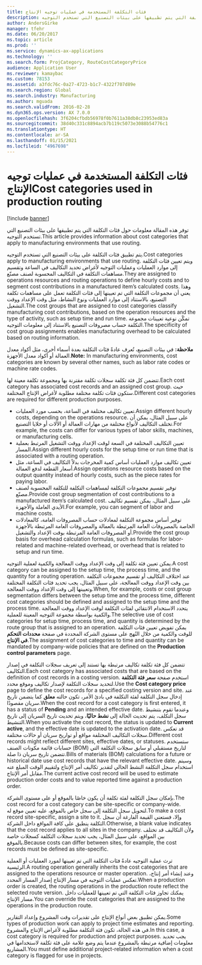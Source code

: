 ```yaml
---
title: فئات التكلفة المستخدمة في عمليات توجيه الإنتاج
description: توفر هذه المقالة معلومات حول فئات التكلفة التي يتم تطبيقها على بيئات التصنيع التي تستخدم التوجيه.
author: AndersGirke
manager: tfehr
ms.date: 06/20/2017
ms.topic: article
ms.prod: ''
ms.service: dynamics-ax-applications
ms.technology: ''
ms.search.form: ProjCategory, RouteCostCategoryPrice
audience: Application User
ms.reviewer: kamaybac
ms.custom: 78153
ms.assetid: a3fdc76c-0a27-4723-b1c7-4322f707d89e
ms.search.region: Global
ms.search.industry: Manufacturing
ms.author: mguada
ms.search.validFrom: 2016-02-28
ms.dyn365.ops.version: AX 7.0.0
ms.openlocfilehash: 3f6204cfbdb56978f0b7611a38db8c23953ed83a
ms.sourcegitcommit: 38d40c331c8894acb7b119c5073e3088b54776c1
ms.translationtype: HT
ms.contentlocale: ar-SA
ms.lasthandoff: 01/15/2021
ms.locfileid: "4967698"
---
```

# <a name="cost-categories-used-in-production-routing"></a><span data-ttu-id="3ed70-103">فئات التكلفة المستخدمة في عمليات توجيه الإنتاج</span><span class="sxs-lookup"><span data-stu-id="3ed70-103">Cost categories used in production routing</span></span>

[!include [banner](../includes/banner.md)]

<span data-ttu-id="3ed70-104">توفر هذه المقالة معلومات حول فئات التكلفة التي يتم تطبيقها على بيئات التصنيع التي تستخدم التوجيه.</span><span class="sxs-lookup"><span data-stu-id="3ed70-104">This article provides information about cost categories that apply to manufacturing environments that use routing.</span></span>

<span data-ttu-id="3ed70-105">يتم تطبيق فئات التكلفة على بيئات التصنيع التي تستخدم التوجيه.</span><span class="sxs-lookup"><span data-stu-id="3ed70-105">Cost categories apply to manufacturing environments that use routing.</span></span> <span data-ttu-id="3ed70-106">ويتم تعيين فئات التكلفة إلى موارد العمليات وعمليات التوجيه لأغراض تحديد التكاليف في الساعة وتقسيم مساهمات التكلفة في التكاليف المحسوبة لصنف مصنّع.</span><span class="sxs-lookup"><span data-stu-id="3ed70-106">They are assigned to operations resources and routing operations to define hourly costs and to segment cost contributions in a manufactured item’s calculated costs.</span></span> <span data-ttu-id="3ed70-107">وهذا يعني أن مجموعات التكلفة التي تم تعيينها إلى فئات التكلفة تعمل على مساهمات تكلفة التصنيع، بالاستناد إلى موارد العمليات ونوع النشاط، مثل وقت الإعداد ووقت التشغيل.</span><span class="sxs-lookup"><span data-stu-id="3ed70-107">The cost groups that are assigned to cost categories classify manufacturing cost contributions, based on the operation resources and the type of activity, such as setup time and run time.</span></span> <span data-ttu-id="3ed70-108">تمكّن نوعية تعيينات مجموعة التكلفة حساب مصروفات التصنيع بالاستناد إلى معلومات التوجيه.</span><span class="sxs-lookup"><span data-stu-id="3ed70-108">The specificity of cost group assignments enables manufacturing overhead to be calculated based on routing information.</span></span> 

<span data-ttu-id="3ed70-109">**ملاحظة:** في بيئات التصنيع، تُعرف عادةً فئات التكلفة بعدة أسماء أخرى، مثل أكواد معدل العمالة أو أكواد معدل الأجهزة.</span><span class="sxs-lookup"><span data-stu-id="3ed70-109">**Note:** In manufacturing environments, cost categories are known by several other names, such as labor rate codes or machine rate codes.</span></span> 

<span data-ttu-id="3ed70-110">تتضمن كل فئة تكلفة سجلات تكلفة مقترنة بها ومجموعة تكلفة معينة لها.</span><span class="sxs-lookup"><span data-stu-id="3ed70-110">Each cost category has associated cost records and an assigned cost group.</span></span> <span data-ttu-id="3ed70-111">حيث ستكون فئات تكلفة مختلفة مطلوبة لأغراض الإنتاج المختلفة.</span><span class="sxs-lookup"><span data-stu-id="3ed70-111">Different cost categories are required for different production purposes.</span></span>

-   <span data-ttu-id="3ed70-112">تعيين تكاليف مختلفة في الساعة، بحسب مورد العمليات.</span><span class="sxs-lookup"><span data-stu-id="3ed70-112">Assign different hourly costs, depending on the operations resource.</span></span> <span data-ttu-id="3ed70-113">على سبيل المثال، يمكن أن تختلف التكاليف لأنواع مختلفة من مهارات العمالة أو الآلات أو خلايا التصنيع.</span><span class="sxs-lookup"><span data-stu-id="3ed70-113">For example, the costs can differ for various types of labor skills, machines, or manufacturing cells.</span></span>
-   <span data-ttu-id="3ed70-114">تعيين التكاليف المختلفة في السعة لوقت الإعداد ووقت التشغيل المرتبط بعملية المسار.</span><span class="sxs-lookup"><span data-stu-id="3ed70-114">Assign different hourly costs for the setup time or run time that is associated with a routing operation.</span></span>
-   <span data-ttu-id="3ed70-115">تعيين تكاليف موارد العمليات أساس كمية المخرجات بدلاً التكاليف في الساعة، مثل أسعار القطعة لدفع العمالة.</span><span class="sxs-lookup"><span data-stu-id="3ed70-115">Assign operations resource costs based on the output quantity instead of hourly costs, such as the piece rates for paying labor.</span></span>
-   <span data-ttu-id="3ed70-116">توفير تقسيم مجموعات التكلفة لمساهمات التكلفة للتكلفة المحسوبة لصنف مصنّع.</span><span class="sxs-lookup"><span data-stu-id="3ed70-116">Provide cost group segmentation of cost contributions to a manufactured item’s calculated cost.</span></span> <span data-ttu-id="3ed70-117">على سبيل المثال، يمكن تقسيم تكاليف الأيدي العاملة والأجهزة.</span><span class="sxs-lookup"><span data-stu-id="3ed70-117">For example, you can segment of labor and machine costs.</span></span>
-   <span data-ttu-id="3ed70-118">توفير أساس مجموعة التكلفة لمعادلات حساب المصروفات العامة، كالمعادلات الخاصة بالمصروفات العامة المرتبطة بالعمالة والمصروفات العامة المرتبطة بالأجهزة أو المصروفات العامة المرتبطة بوقت الإعداد والتشغيل.</span><span class="sxs-lookup"><span data-stu-id="3ed70-118">Provide the cost group basis for overhead calculation formulas, such as formulas for labor-related and machine-related overhead, or overhead that is related to setup and run time.</span></span>

<span data-ttu-id="3ed70-119">يمكن تعيين فئة تكلفة إلى وقت الإعداد ووقت المعالجة والكمية لعملية التوجيه.</span><span class="sxs-lookup"><span data-stu-id="3ed70-119">A cost category can be assigned to the setup time, the process time, and the quantity for a routing operation.</span></span> <span data-ttu-id="3ed70-120">عند اختلاف التكاليف أو تقسيم مجموعات التكلفة بين وقت الإعداد ووقت المعالجة، على سبيل المثال، يجب تحديد فئات التكلفة المختلفة وتعيينها إلى وقت الإعداد ووقت المعالجة.</span><span class="sxs-lookup"><span data-stu-id="3ed70-120">When, for example, costs or cost group segmentation differs between the setup time and the process time, different cost categories should be defined and assigned to the setup time and the process time.</span></span> <span data-ttu-id="3ed70-121">يتحدد الاستخدام الانتقائي لفئات التكلفة لوقت الإعداد ووقت المعالجة والكمية بواسطة مجموعة التوجيه المعينة للعملية.</span><span class="sxs-lookup"><span data-stu-id="3ed70-121">The selective use of cost categories for setup time, process time, and quantity is determined by the route group that is assigned to an operation.</span></span> <span data-ttu-id="3ed70-122">يمكن تفويض تعيين فئات التكلفة للوقت والكمية من خلال النُهج على مستوى الشركة المحددة في صفحة **محددات التحكم في الإنتاج‬**.</span><span class="sxs-lookup"><span data-stu-id="3ed70-122">The assignment of cost categories to time and quantity can be mandated by company-wide policies that are defined on the **Production control parameters** page.</span></span> 

<span data-ttu-id="3ed70-123">تتضمن كل فئة تكلفة تكاليف مرتبطة بها تستند إلى تعريف سجلات التكلفة في إصدار التكاليف.</span><span class="sxs-lookup"><span data-stu-id="3ed70-123">Each cost category has associated costs that are based on the definition of cost records in a costing version.</span></span> <span data-ttu-id="3ed70-124">استخدم صفحة **سعر فئة التكلفة** لتحديد سجلات التكلفة لإصدار تكاليف وموقع محدد.</span><span class="sxs-lookup"><span data-stu-id="3ed70-124">Use the **Cost category price** page to define the cost records for a specified costing version and site.</span></span> <span data-ttu-id="3ed70-125">عند إدخال سجل التكلفة لفئة التكلفة في بادئ الأمر، تكون حالته **معلق** كما يتضمن تاريخ سريان مقصودًا.</span><span class="sxs-lookup"><span data-stu-id="3ed70-125">When the cost record for a cost category is first entered, it has a status of **Pending** and an intended effective date.</span></span> <span data-ttu-id="3ed70-126">وعندما تقوم بتنشيط سجل التكلف، يتم تحديث الحالة إلى **نشط حاليًا‬**، ويتم تحديث تاريخ السريان إلى تاريخ التنشيط.</span><span class="sxs-lookup"><span data-stu-id="3ed70-126">When you activate the cost record, the status is updated to **Current active**, and the effective date is updated to the activation date.</span></span> <span data-ttu-id="3ed70-127">قد تعكس سجلات التكاليف المختلفة مواقع أو تواريخ سريان أو حالات مختلفة.</span><span class="sxs-lookup"><span data-stu-id="3ed70-127">Different cost records might reflect different sites, effective dates, or statuses.</span></span> <span data-ttu-id="3ed70-128">ستستخدم حسابات قائمة مكونات الصنف (BOM) لتاريخ مستقبلي أو سابق سجلات التكلفة التي تتضمن تاريخ سريان ذا صلة.</span><span class="sxs-lookup"><span data-stu-id="3ed70-128">Bills of materials (BOM) calculations for a future or historical date use cost records that have the relevant effective date.</span></span> <span data-ttu-id="3ed70-129">وسيتم استخدام سجل التكلفة النشط الحالي لتقدير تكاليف أمر الإنتاج ولتقييم الوقت المبلغ عنه مقابل أمر الإنتاج.</span><span class="sxs-lookup"><span data-stu-id="3ed70-129">The current active cost record will be used to estimate production order costs and to value reported time against a production order.</span></span> 

<span data-ttu-id="3ed70-130">بإمكان سجل التكلفة لفئة تكلفة أن يكون خاصًا بالموقع أو على مستوى الشركة.</span><span class="sxs-lookup"><span data-stu-id="3ed70-130">The cost record for a cost category can be site-specific or company-wide.</span></span> <span data-ttu-id="3ed70-131">لتحويل سجل التكلفة إلى سجل خاص بالموقع، عليه تعيين موقع له.</span><span class="sxs-lookup"><span data-stu-id="3ed70-131">To make a cost record site-specific, assign a site to it.</span></span> <span data-ttu-id="3ed70-132">وإلا، فستعني القيمة الفارغة أن سجل التكلفة ينطبق على كافة المواقع داخل الشركة.</span><span class="sxs-lookup"><span data-stu-id="3ed70-132">Otherwise, a blank value indicates that the cost record applies to all sites in the company.</span></span> <span data-ttu-id="3ed70-133">ولأن التكاليف قد تختلف بين المواقع، على سبيل المثال، يجب تحديد سجلات التكلفة كسجلات خاصة بالموقع.</span><span class="sxs-lookup"><span data-stu-id="3ed70-133">Because costs can differ between sites, for example, the cost records must be defined as site-specific.</span></span> 

<span data-ttu-id="3ed70-134">ترث عملية التوجيه عادةً فئات التكلفة التي تم تعيينها لمورد العمليات أو العملية الرئيسية.</span><span class="sxs-lookup"><span data-stu-id="3ed70-134">A routing operation generally inherits the cost categories that are assigned to the operations resource or master operation.</span></span> <span data-ttu-id="3ed70-135">وعند إنشاء أمر إنتاج، تعكس عمليات التوجيه في مسار الإنتاج إصدار المسار المحدد.</span><span class="sxs-lookup"><span data-stu-id="3ed70-135">When a production order is created, the routing operations in the production route reflect the selected route version.</span></span> <span data-ttu-id="3ed70-136">يمكنك تجاوز فئات التكلفة التي تم تعيينها للعمليات داخل مسار الإنتاج.</span><span class="sxs-lookup"><span data-stu-id="3ed70-136">You can override the cost categories that are assigned to the operations in the production route.</span></span> 

<span data-ttu-id="3ed70-137">يمكن تطبيق بعض أنواع الإنتاج على تقديرات وقت المشروع وإعداد التقارير.</span><span class="sxs-lookup"><span data-stu-id="3ed70-137">Some types of production work can apply to project time estimates and reporting.</span></span> <span data-ttu-id="3ed70-138">في هذه الحالة، تكون فئة التكلفة مطلوبة لأغراض الإنتاج والمشروع.</span><span class="sxs-lookup"><span data-stu-id="3ed70-138">In this case, a cost category is required for production and project purposes.</span></span> <span data-ttu-id="3ed70-139">يجب تحديد معلومات إضافية مرتبطة بالمشروع عندما يتم وضع علامة على فئة تكلفة لاستخدامها في المشاريع.</span><span class="sxs-lookup"><span data-stu-id="3ed70-139">You must define additional project-related information when a cost category is flagged for use in projects.</span></span>



